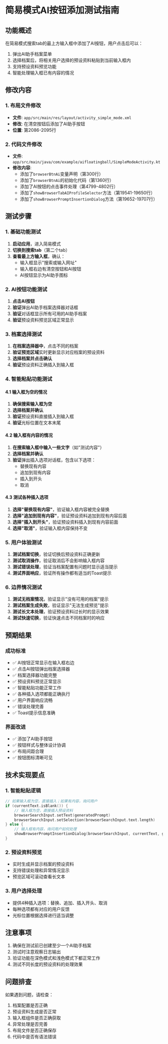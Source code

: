 # 简易模式AI按钮添加测试指南

## 功能概述
在简易模式搜索tab的最上方输入框中添加了AI按钮，用户点击后可以：
1. 弹出AI助手档案菜单
2. 选择档案后，将相关用户选择的预设资料粘贴到当前输入框内
3. 支持预设资料预览功能
4. 智能处理输入框已有内容的情况

## 修改内容

### 1. 布局文件修改
- **文件**: `app/src/main/res/layout/activity_simple_mode.xml`
- **修改**: 在清空按钮后添加了AI助手按钮
- **位置**: 第2086-2095行

### 2. 代码文件修改
- **文件**: `app/src/main/java/com/example/aifloatingball/SimpleModeActivity.kt`
- **修改内容**:
  - 添加了`browserBtnAi`变量声明（第300行）
  - 添加了`browserBtnAi`的初始化代码（第1360行）
  - 添加了AI按钮的点击事件处理（第4799-4802行）
  - 添加了`showBrowserTabAIProfileSelector`方法（第19541-19650行）
  - 添加了`showBrowserPromptInsertionDialog`方法（第19652-19707行）

## 测试步骤

### 1. 基础功能测试
1. **启动应用**，进入简易模式
2. **切换到搜索tab**（第二个tab）
3. **查看最上方输入框**，确认：
   - 输入框显示"搜索或输入网址"
   - 输入框右边有清空按钮和AI按钮
   - AI按钮显示为AI助手图标

### 2. AI按钮功能测试
1. **点击AI按钮**
2. **验证**弹出AI助手档案选择器对话框
3. **验证**对话框显示所有可用的AI助手档案
4. **验证**预设资料预览区域正常显示

### 3. 档案选择测试
1. **在档案选择器中**，点击不同的档案
2. **验证预览区域**实时更新显示对应档案的预设资料
3. **选择档案并点击确认**
4. **验证**预设资料正确插入到输入框

### 4. 智能粘贴功能测试

#### 4.1 输入框为空的情况
1. **确保搜索输入框为空**
2. **选择档案并确认**
3. **验证**预设资料直接插入到输入框
4. **验证**光标位置在文本末尾

#### 4.2 输入框有内容的情况
1. **在搜索输入框中输入一些文字**（如"测试内容"）
2. **选择档案并确认**
3. **验证**弹出插入选项对话框，包含以下选项：
   - 替换现有内容
   - 追加到现有内容
   - 插入到开头
   - 取消

#### 4.3 测试各种插入选项
1. **选择"替换现有内容"**，验证输入框内容被完全替换
2. **选择"追加到现有内容"**，验证预设资料追加到现有内容后面
3. **选择"插入到开头"**，验证预设资料插入到现有内容前面
4. **选择"取消"**，验证输入框内容保持不变

### 5. 用户体验测试
1. **测试档案切换**，验证切换后预设资料正确更新
2. **测试取消操作**，验证取消后不会影响输入框内容
3. **测试错误处理**，验证当档案配置有问题时显示适当提示
4. **测试界面响应**，验证所有操作都有适当的Toast提示

### 6. 边界情况测试
1. **测试无档案情况**，验证显示"没有可用的档案"提示
2. **测试档案生成失败**，验证显示"无法生成预览"提示
3. **测试长文本处理**，验证预设资料过长时的显示效果
4. **测试快速切换**，验证快速点击不同档案时的响应

## 预期结果

### 成功标准
- ✅ AI按钮正常显示在输入框右边
- ✅ 点击AI按钮弹出档案选择器
- ✅ 档案选择器功能完整
- ✅ 预设资料预览正常显示
- ✅ 智能粘贴功能正常工作
- ✅ 各种插入选项都能正确执行
- ✅ 用户界面响应流畅
- ✅ 错误处理完善
- ✅ Toast提示信息准确

### 界面改进
- ✅ 添加了AI助手按钮
- ✅ 按钮样式与整体设计协调
- ✅ 布局间距合理
- ✅ 按钮图标清晰可见

## 技术实现要点

### 1. 智能粘贴逻辑
```kotlin
// 如果输入框为空，直接插入；如果有内容，询问用户
if (currentText.isBlank()) {
    // 输入框为空，直接插入预设资料
    browserSearchInput.setText(generatedPrompt)
    browserSearchInput.setSelection(browserSearchInput.text.length)
} else {
    // 输入框有内容，询问用户如何处理
    showBrowserPromptInsertionDialog(browserSearchInput, currentText, generatedPrompt, profile.name)
}
```

### 2. 预设资料预览
- 实时生成并显示档案的预设资料
- 支持错误处理和异常情况显示
- 预览区域可滚动查看长文本

### 3. 用户选择处理
- 提供4种插入选项：替换、追加、插入开头、取消
- 每种选项都有对应的用户反馈
- 光标位置根据选择进行适当调整

## 注意事项
1. 确保在测试前已创建至少一个AI助手档案
2. 测试时注意观察日志输出
3. 验证功能在深色模式和浅色模式下都正常工作
4. 测试不同长度的预设资料的处理效果

## 问题排查
如果遇到问题，请检查：
1. 档案配置是否正确
2. 预设资料生成是否正常
3. 输入框组件是否正确获取
4. 异常处理是否完善
5. 布局文件是否正确保存
6. 代码中是否有语法错误



